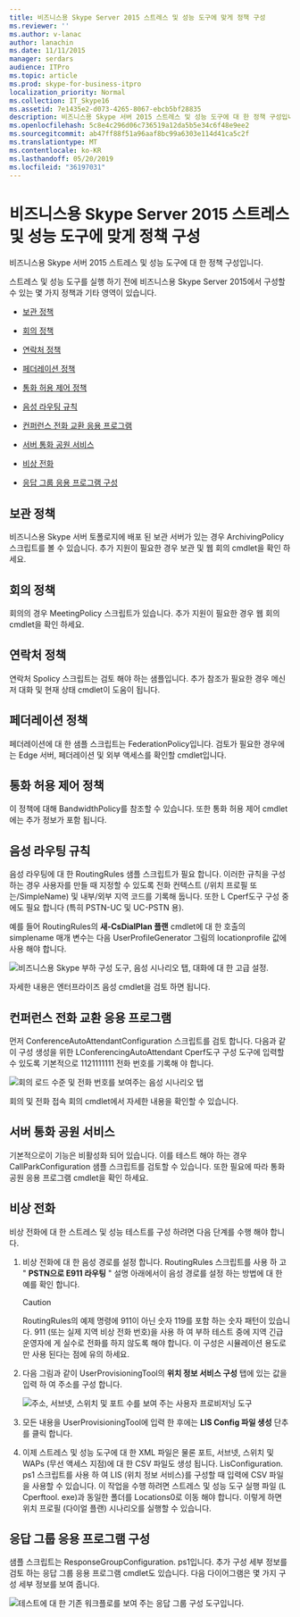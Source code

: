 ```yaml
---
title: 비즈니스용 Skype Server 2015 스트레스 및 성능 도구에 맞게 정책 구성
ms.reviewer: ''
ms.author: v-lanac
author: lanachin
ms.date: 11/11/2015
manager: serdars
audience: ITPro
ms.topic: article
ms.prod: skype-for-business-itpro
localization_priority: Normal
ms.collection: IT_Skype16
ms.assetid: 7e1435e2-d073-4265-8067-ebcb5bf28835
description: 비즈니스용 Skype 서버 2015 스트레스 및 성능 도구에 대 한 정책 구성입니다.
ms.openlocfilehash: 5c8e4c296d06c736519a12da5b5e34c6f48e9ee2
ms.sourcegitcommit: ab47ff88f51a96aaf8bc99a6303e114d41ca5c2f
ms.translationtype: MT
ms.contentlocale: ko-KR
ms.lasthandoff: 05/20/2019
ms.locfileid: "36197031"
---
```

# <a name="configuring-policies-for-the-skype-for-business-server-2015-stress-and-performance-tool"></a>비즈니스용 Skype Server 2015 스트레스 및 성능 도구에 맞게 정책 구성
 
비즈니스용 Skype 서버 2015 스트레스 및 성능 도구에 대 한 정책 구성입니다.
  
스트레스 및 성능 도구를 실행 하기 전에 비즈니스용 Skype Server 2015에서 구성할 수 있는 몇 가지 정책과 기타 영역이 있습니다.
  
- [보관 정책](configuring-policies.md#ArchivingPolicy)
    
- [회의 정책](configuring-policies.md#ConferencingPolicy)
    
- [연락처 정책](configuring-policies.md#ContactsPolicy)
    
- [페더레이션 정책](configuring-policies.md#FederationPolicy)
    
- [통화 허용 제어 정책](configuring-policies.md#CACPolicy)
    
- [음성 라우팅 규칙](configuring-policies.md#VoiceRoutingRules)
    
- [컨퍼런스 전화 교환 응용 프로그램](configuring-policies.md#ConfAttendantApp)
    
- [서버 통화 공원 서비스](configuring-policies.md#ServerCallParkServ)
    
- [비상 전화](configuring-policies.md#EmergencyCalls)
    
- [응답 그룹 응용 프로그램 구성](configuring-policies.md#ConfigResponseGroupApp)
    
## <a name="archiving-policy"></a>보관 정책
<a name="ArchivingPolicy"> </a>

비즈니스용 Skype 서버 토폴로지에 배포 된 보관 서버가 있는 경우 ArchivingPolicy 스크립트를 볼 수 있습니다. 추가 지원이 필요한 경우 보관 및 웹 회의 cmdlet을 확인 하세요.
  
## <a name="conferencing-policy"></a>회의 정책
<a name="ConferencingPolicy"> </a>

회의의 경우 MeetingPolicy 스크립트가 있습니다. 추가 지원이 필요한 경우 웹 회의 cmdlet을 확인 하세요.
  
## <a name="contacts-policy"></a>연락처 정책
<a name="ContactsPolicy"> </a>

연락처 Spolicy 스크립트는 검토 해야 하는 샘플입니다. 추가 참조가 필요한 경우 메신저 대화 및 현재 상태 cmdlet이 도움이 됩니다.
  
## <a name="federation-policy"></a>페더레이션 정책
<a name="FederationPolicy"> </a>

페더레이션에 대 한 샘플 스크립트는 FederationPolicy입니다. 검토가 필요한 경우에는 Edge 서버, 페더레이션 및 외부 액세스를 확인할 cmdlet입니다.
  
## <a name="call-admission-control-policy"></a>통화 허용 제어 정책
<a name="CACPolicy"> </a>

이 정책에 대해 BandwidthPolicy를 참조할 수 있습니다. 또한 통화 허용 제어 cmdlet에는 추가 정보가 포함 됩니다.
  
## <a name="voice-routing-rules"></a>음성 라우팅 규칙
<a name="VoiceRoutingRules"> </a>

음성 라우팅에 대 한 RoutingRules 샘플 스크립트가 필요 합니다. 이러한 규칙을 구성 하는 경우 사용자를 만들 때 지정할 수 있도록 전화 컨텍스트 (/위치 프로필 또는/SimpleName) 및 내부/외부 지역 코드를 기록해 둡니다. 또한 L Cperf도구 구성 중에도 필요 합니다 (특히 PSTN-UC 및 UC-PSTN 용).
  
예를 들어 RoutingRules의 **새-CsDialPlan 플랜** cmdlet에 대 한 호출의 simplename 매개 변수는 다음 UserProfileGenerator 그림의 locationprofile 값에 사용 해야 합니다.
  
![비즈니스용 Skype 부하 구성 도구, 음성 시나리오 탭, 대화에 대 한 고급 설정.](../../media/59f42e4e-8f1e-4d43-9ae2-9e6026191951.png)
  
자세한 내용은 엔터프라이즈 음성 cmdlet을 검토 하면 됩니다.
  
## <a name="conference-attendant-application"></a>컨퍼런스 전화 교환 응용 프로그램
<a name="ConfAttendantApp"> </a>

먼저 ConferenceAutoAttendantConfiguration 스크립트를 검토 합니다. 다음과 같이 구성 생성을 위한 LConferencingAutoAttendant Cperf도구 구성 도구에 입력할 수 있도록 기본적으로 1121111111 전화 번호를 기록해 야 합니다.
  
![회의 로드 수준 및 전화 번호를 보여주는 음성 시나리오 탭](../../media/a3ea5fc0-8b3d-4842-b809-f137f470dbdc.png)
  
회의 및 전화 접속 회의 cmdlet에서 자세한 내용을 확인할 수 있습니다.
  
## <a name="server-call-park-service"></a>서버 통화 공원 서비스
<a name="ServerCallParkServ"> </a>

기본적으로이 기능은 비활성화 되어 있습니다. 이를 테스트 해야 하는 경우 CallParkConfiguration 샘플 스크립트를 검토할 수 있습니다. 또한 필요에 따라 통화 공원 응용 프로그램 cmdlet을 확인 하세요.
  
## <a name="emergency-calls"></a>비상 전화
<a name="EmergencyCalls"> </a>

비상 전화에 대 한 스트레스 및 성능 테스트를 구성 하려면 다음 단계를 수행 해야 합니다.
  
1. 비상 전화에 대 한 음성 경로를 설정 합니다. RoutingRules 스크립트를 사용 하 고 " **PSTN으로 E911 라우팅** " 설명 아래에서이 음성 경로를 설정 하는 방법에 대 한 예를 확인 합니다.
    
    > [!CAUTION]
    > RoutingRules의 예제 명령에 911이 아닌 숫자 119를 포함 하는 숫자 패턴이 있습니다. 911 (또는 실제 지역 비상 전화 번호)을 사용 하 여 부하 테스트 중에 지역 긴급 운영자에 게 실수로 전화를 하지 않도록 해야 합니다. 이 구성은 시뮬레이션 용도로만 사용 된다는 점에 유의 하세요. 
  
2. 다음 그림과 같이 UserProvisioningTool의 **위치 정보 서비스 구성** 탭에 있는 값을 입력 하 여 주소를 구성 합니다.
    
     ![주소, 서브넷, 스위치 및 포트 수를 보여 주는 사용자 프로비저닝 도구](../../media/ebe85a0c-750f-4301-97d4-d158a40ea98a.png)
  
3. 모든 내용을 UserProvisioningTool에 입력 한 후에는 **LIS Config 파일 생성** 단추를 클릭 합니다.
    
4. 이제 스트레스 및 성능 도구에 대 한 XML 파일은 물론 포트, 서브넷, 스위치 및 WAPs (무선 액세스 지점)에 대 한 CSV 파일도 생성 됩니다. LisConfiguration. ps1 스크립트를 사용 하 여 LIS (위치 정보 서비스)를 구성할 때 입력에 CSV 파일을 사용할 수 있습니다. 이 작업을 수행 하려면 스트레스 및 성능 도구 실행 파일 (L<c13> Cperftool. exe)과 동일한 폴더를 Locations0로 이동 해야 합니다. 이렇게 하면 위치 프로필 (다이얼 플랜) 시나리오를 실행할 수 있습니다.
    
## <a name="configuring-response-group-application"></a>응답 그룹 응용 프로그램 구성
<a name="ConfigResponseGroupApp"> </a>

샘플 스크립트는 ResponseGroupConfiguration. ps1입니다. 추가 구성 세부 정보를 검토 하는 응답 그룹 응용 프로그램 cmdlet도 있습니다. 다음 다이어그램은 몇 가지 구성 세부 정보를 보여 줍니다.
  
![테스트에 대 한 기존 워크플로를 보여 주는 응답 그룹 구성 도구입니다.](../../media/e218a345-4813-4332-8cff-b48de05017ef.jpg)
  

